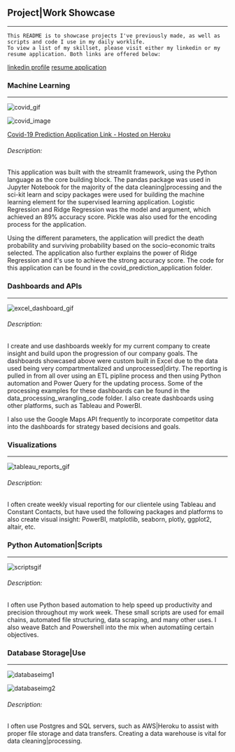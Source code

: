 ## Project|Work Showcase
---
```
This README is to showcase projects I've previously made, as well as scripts and code I use in my daily worklife.
To view a list of my skillset, please visit either my linkedin or my resume application. Both links are offered below:
```
[linkedin profile](https://www.linkedin.com/in/derek-westjohn-82154662)
[resume application](placeholderforresumewebsite)




### Machine Learning
---
![covid_gif](placeholderfordashboardgif)

![covid_image](placeholderfordashboardimage)

[Covid-19 Prediction Application Link - Hosted on Heroku](https://covidappproject.herokuapp.com/)

###### Description:
This application was built with the streamlit framework, using the Python language as the core building block. The pandas package was used in Jupyter Notebook for the majority of the data cleaning|processing and the sci-kit learn and scipy packages were used for building the machine learning element for the supervised learning application. Logistic Regression and Ridge Regression was the model and argument, which achieved an 89% accuracy score. Pickle was also used for the encoding process for the application.

Using the different parameters, the application will predict the death probability and surviving probability based on the socio-economic traits selected. The application also further explains the power of Ridge Regression and it's use to achieve the strong accuracy score. The code for this application can be found in the covid_prediction_application folder.



### Dashboards and APIs
---
![excel_dashboard_gif](exceldashboardgif)

###### Description:
I create and use dashboards weekly for my current company to create insight and build upon the progression of our company goals. The dashboards showcased above were custom built in Excel due to the data used being very compartmentalized and unprocessed|dirty. The reporting is pulled in from all over using an ETL pipline process and then using Python automation and Power Query for the updating process. Some of the processing examples for these dashboards can be found in the data_processing_wrangling_code folder. I also create dashboards using other platforms, such as Tableau and PowerBI.

I also use the Google Maps API frequently to incorporate competitor data into the dashboards for strategy based decisions and goals.



### Visualizations
---
![tableau_reports_gif](tableaureportsgif)

###### Description:
I often create weekly visual reporting for our clientele using Tableau and Constant Contacts, but have used the following packages and platforms to also create visual insight: PowerBI, matplotlib, seaborn, plotly, ggplot2, altair, etc.



### Python Automation|Scripts
---
![scriptsgif](scriptsgif)

###### Description:
I often use Python based automation to help speed up productivity and precision throughout my work week. These small scripts are used for email chains, automated file structuring, data scraping, and many other uses. I also weave Batch and Powershell into the mix when automatiing certain objectives. 



### Database Storage|Use
---
![databaseimg1](placeholderfordatabaseimg)

![databaseimg2](placeholder)

###### Description:
I often use Postgres and SQL servers, such as AWS|Heroku to assist with proper file storage and data transfers. Creating a data warehouse is vital for data cleaning|processing.



